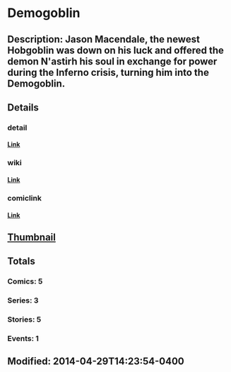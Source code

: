 # Demogoblin
## Description: Jason Macendale, the newest Hobgoblin was down on his luck and offered the demon N'astirh his soul in exchange for power during the  Inferno crisis, turning him into the Demogoblin.
## Details
### detail
#### [Link](http://marvel.com/characters/538/demogoblin?utm_campaign=apiRef&utm_source=225578a89fc76f3d20fbffda5d17a88d)
### wiki
#### [Link](http://marvel.com/universe/Demogoblin?utm_campaign=apiRef&utm_source=225578a89fc76f3d20fbffda5d17a88d)
### comiclink
#### [Link](http://marvel.com/comics/characters/1011071/demogoblin?utm_campaign=apiRef&utm_source=225578a89fc76f3d20fbffda5d17a88d)
## [Thumbnail](http://i.annihil.us/u/prod/marvel/i/mg/c/80/535fedd611db9.jpg)
## Totals
### Comics: 5
### Series: 3
### Stories: 5
### Events: 1
## Modified: 2014-04-29T14:23:54-0400